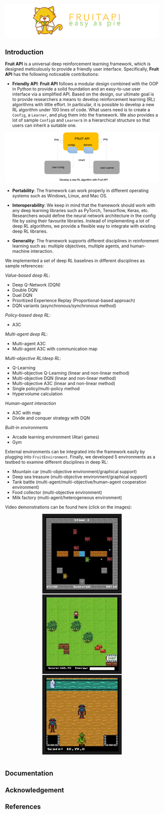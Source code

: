 ![Logo](./fruit/docs/images/home-logo.png)

## Introduction

**Fruit API** is a universal deep reinforcement learning framework, which is designed 
meticulously to provide a friendly user interface. Specifically, **Fruit API** has the 
following noticeable contributions:


* **Friendly API**: **Fruit API** follows a modular design combined with the OOP in Python
to provide a solid foundation and an easy-to-use user interface via a simplified 
API. Based on the design, our ultimate goal is to provide researchers a means to 
develop reinforcement learning (RL) algorithms with little effort. In particular, 
it is possible to develop a new RL algorithm under 100 lines of code. What users 
need is to create a `Config`, a `Learner`, and plug them into the framework. We
also provides a lot of sample `Config`s and `Learner`s in a hierarchical structure
so that users can inherit a suitable one.

![Figure 1](./fruit/docs/images/figure_1.png)

* **Portability**: The framework can work properly in different operating systems such as 
Windows, Linux, and Mac OS.

* **Interoperability**: We keep in mind that the framework should work with any deep learning
libraries such as PyTorch, Tensorflow, Keras, etc. Researchers would define the neural 
network architecture in the config file by using their favourite libraries. Instead of 
implementing a lot of deep RL algorithms, we provide a flexible way to integrate with 
existing deep RL libraries.

* **Generality**: The framework supports different disciplines in reinforement learning 
such as: multiple objectives, multiple agents, and human-machine interaction.

We implemented a set of deep RL baselines in different disciplines as sample references:

*Value-based deep RL*:

 * Deep Q-Network (DQN)
 * Double DQN
 * Duel DQN
 * Prioritized Experience Replay (Proportional-based approach)
 * DQN variants (asynchronous/synchronous method)
 
*Policy-based deep RL*:

 * A3C
 
*Multi-agent deep RL*:

 * Multi-agent A3C
 * Multi-agent A3C with communication map
 
*Multi-objective RL/deep RL*:

 * Q-Learning
 * Multi-objective Q-Learning (linear and non-linear method)
 * Multi-objective DQN (linear and non-linear method)
 * Multi-objective A3C (linear and non-linear method)
 * Single policy/multi-policy method
 * Hypervolume calculation
 
*Human-agent interaction*

 * A3C with map
 * Divide and conquer strategy with DQN
 
*Built-in environments*

 * Arcade learning environment (Atari games)
 * Gym
 
External environments can be integrated into the framework easily by plugging into 
`FruitEnvironment`. Finally, we developed 5 environments as a testbed to examine different 
disciplines in deep RL:

* Mountain car (multi-objective environment/graphical support)
* Deep sea treasure (multi-objective environment/graphical support)
* Tank battle (multi-agent/multi-objective/human-agent cooperation environment)
* Food collector (multi-objective environment)
* Milk factory (multi-agent/heterogeneous environment)
 
Video demonstrations can be found here (click on the images):

<div align="center">
  <a href="https://www.youtube.com/watch?v=WCa6n1F6UM8" target="_blank">
    <img src="fruit/docs/images/screen_1.jpg"
         alt="Fruit API - Tank Battle"
         width="240" height="240" border="10" />
  </a>
  <a href="https://www.youtube.com/watch?v=eoud2D0nW1k" target="_blank">
    <img src="fruit/docs/images/screen_2.jpg"
         alt="Fruit API - Milk Factory"
         width="240" height="240" border="10" />
  </a>
  <a href="https://www.youtube.com/watch?v=usJP9Gr9nkM" target="_blank">
    <img src="fruit/docs/images/screen_3.jpg"
         alt="Fruit API - Food Collector"
         width="240" height="240" border="10" />
  </a>
  <br /><br />
</div>
 
## Documentation

## Acknowledgement

## References